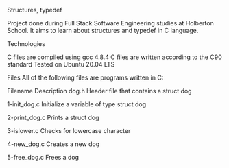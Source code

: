 Structures, typedef

Project done during Full Stack Software Engineering studies at Holberton School. It aims to learn about structures and typedef in C language.

Technologies

C files are compiled using gcc 4.8.4
C files are written according to the C90 standard
Tested on Ubuntu 20.04 LTS

Files
All of the following files are programs written in C:

Filename	Description
dog.h	Header file that contains a struct dog

1-init_dog.c	Initialize a variable of type struct dog

2-print_dog.c	Prints a struct dog

3-islower.c	Checks for lowercase character

4-new_dog.c	Creates a new dog

5-free_dog.c	Frees a dog
